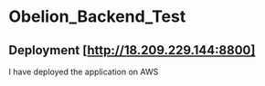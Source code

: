 # Obelion_Backend_Test

## Deployment [http://18.209.229.144:8800]
I have deployed the application on AWS
